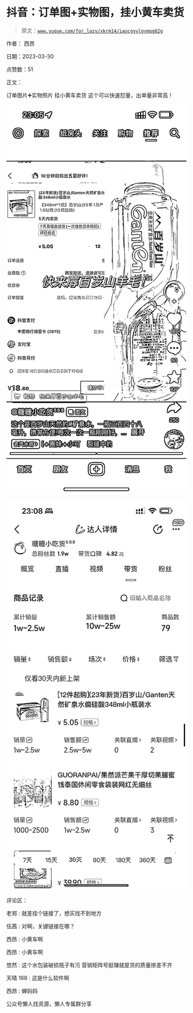 # 抖音：订单图+实物图，挂小黄车卖货

> 原文：[`www.yuque.com/for_lazy/xkrm14/iaocgyvlgympg82g`](https://www.yuque.com/for_lazy/xkrm14/iaocgyvlgympg82g)



作者： 西昂



日期：2023-03-30



点赞数：51



正文：



订单图片➕实物照片 挂小黄车卖货 这个可以快速怼量，出单量非常高！



![](img/b8e37f154d8d1e33a6b0aa09b372178f.png)  

![](img/7bad09673cc738d42feb9a277da2466e.png)  

评论区：



老郑 : 就差挂个链接了，想买找不到地方



伍茜 : 对啊，关键链接在哪？



西昂 : 小黄车啊



西昂 : 小黄车啊



悠然 : 这个水包装破损瓶子有污 营销矩阵号挺赚就是货的质量掺差不齐



天晴 168 : 这是什么软件啊



西昂 : 蝉妈妈



公众号懒人找资源，懒人专属群分享

</ne-p></ne-p>